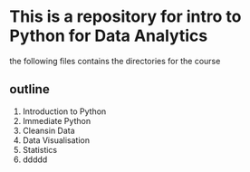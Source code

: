 # This is a repository for intro to Python for Data Analytics

the following files contains the directories for the course 

## outline

1. Introduction to Python
2. Immediate Python
3. Cleansin Data
4. Data Visualisation
5. Statistics
6. ddddd
